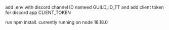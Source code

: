 add .env with discord channel ID nameed GUILD_ID_TT and add client token for discord app CLIENT_TOKEN

run npm install. currently running on node 18.18.0
